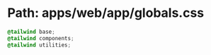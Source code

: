 # Path: apps/web/app/globals.css

```css
@tailwind base;
@tailwind components;
@tailwind utilities;
```
